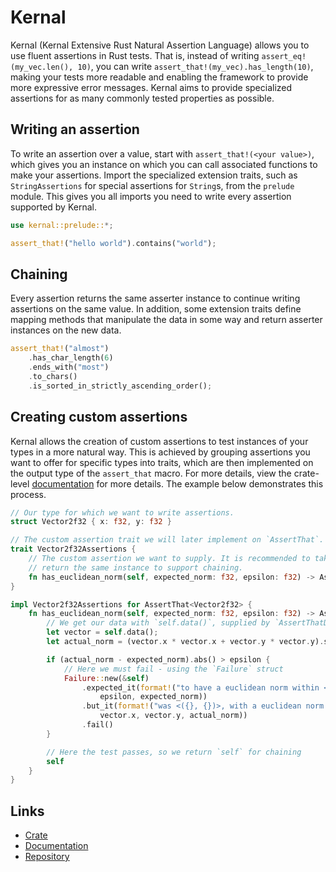 # Kernal

Kernal (Kernal Extensive Rust Natural Assertion Language) allows you to use fluent assertions in
Rust tests. That is, instead of writing `assert_eq!(my_vec.len(), 10)`, you can write
`assert_that!(my_vec).has_length(10)`, making your tests more readable and enabling the framework to
provide more expressive error messages. Kernal aims to provide specialized assertions for as many
commonly tested properties as possible.

## Writing an assertion

To write an assertion over a value, start with `assert_that!(<your value>)`, which gives you an
instance on which you can call associated functions to make your assertions. Import the specialized
extension traits, such as `StringAssertions` for special assertions for `String`s, from the
`prelude` module. This gives you all imports you need to write every assertion supported by Kernal.

```rust
use kernal::prelude::*;

assert_that!("hello world").contains("world");
```

## Chaining

Every assertion returns the same asserter instance to continue writing assertions on the same value.
In addition, some extension traits define mapping methods that manipulate the data in some way and
return asserter instances on the new data.

```rust
assert_that!("almost")
    .has_char_length(6)
    .ends_with("most")
    .to_chars()
    .is_sorted_in_strictly_ascending_order();
```

## Creating custom assertions

Kernal allows the creation of custom assertions to test instances of your types in a more natural
way. This is achieved by grouping assertions you want to offer for specific types into traits, which
are then implemented on the output type of the `assert_that` macro. For more details, view the
crate-level [documentation][Doc] for more details. The example below demonstrates this process.

```rust
// Our type for which we want to write assertions.
struct Vector2f32 { x: f32, y: f32 }

// The custom assertion trait we will later implement on `AssertThat`.
trait Vector2f32Assertions {
    // The custom assertion we want to supply. It is recommended to take an owned `self` and
    // return the same instance to support chaining.
    fn has_euclidean_norm(self, expected_norm: f32, epsilon: f32) -> AssertThat<Vector2f32>;
}

impl Vector2f32Assertions for AssertThat<Vector2f32> {
    fn has_euclidean_norm(self, expected_norm: f32, epsilon: f32) -> AssertThat<Vector2f32> {
        // We get our data with `self.data()`, supplied by `AssertThatData`
        let vector = self.data();
        let actual_norm = (vector.x * vector.x + vector.y * vector.y).sqrt();

        if (actual_norm - expected_norm).abs() > epsilon {
            // Here we must fail - using the `Failure` struct
            Failure::new(&self)
                .expected_it(format!("to have a euclidean norm within <{}> of <{}>",
                    epsilon, expected_norm))
                .but_it(format!("was <({}, {})>, with a euclidean norm of <{}>",
                    vector.x, vector.y, actual_norm))
                .fail()
        }

        // Here the test passes, so we return `self` for chaining
        self
    }
}
```

## Links

* [Crate](https://crates.io/crates/kernal)
* [Documentation][Doc]
* [Repository](https://github.com/florian1345/kernal)

[Doc]: https://docs.rs/kernal/latest/kernal/
